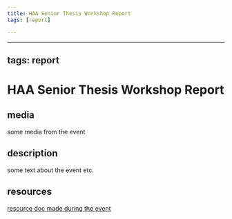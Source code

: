 ```yaml
---
title: HAA Senior Thesis Workshop Report
tags: [report]

---
```


---
tags: report
---

# HAA Senior Thesis Workshop Report

## media
some media from the event

## description
some text about the event etc.

## resources
[resource doc made during the event](https://hackmd.io/7xt1pxyhTJigL-LLzsAEOQ)